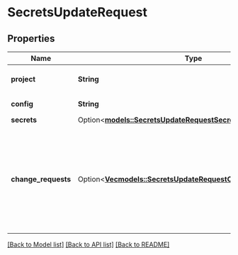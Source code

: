 # SecretsUpdateRequest

## Properties

Name | Type | Description | Notes
------------ | ------------- | ------------- | -------------
**project** | **String** | Unique identifier for the project object. | [default to PROJECT_NAME]
**config** | **String** | Name of the config object. | [default to CONFIG_NAME]
**secrets** | Option<[**models::SecretsUpdateRequestSecrets**](secrets_update_request_secrets.md)> |  | [optional]
**change_requests** | Option<[**Vec<models::SecretsUpdateRequestChangeRequestsInner>**](secrets_update_request_change_requests_inner.md)> | Either `secrets` or `change_requests` is required (can't use both). Object of secrets you would like to save to the config. Try it with the sample secrets below. | [optional]

[[Back to Model list]](../README.md#documentation-for-models) [[Back to API list]](../README.md#documentation-for-api-endpoints) [[Back to README]](../README.md)


